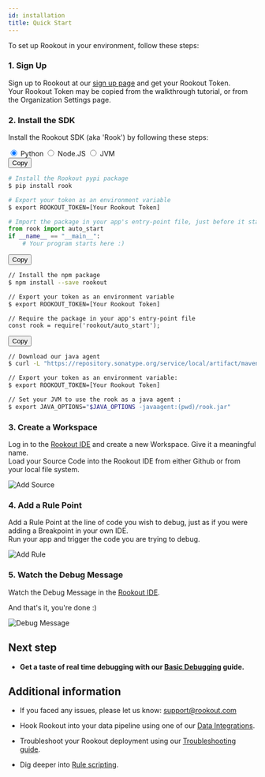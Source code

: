 ```yaml
---
id: installation
title: Quick Start
---
```


To set up Rookout in your environment, follow these steps:

### 1. Sign Up

Sign up to Rookout at our <a href="http://www.rookout.com/trial">sign up page</a> and get your Rookout Token.<br/>
Your Rookout Token may be copied from the walkthrough tutorial, or from the Organization Settings page.
<br/><span class="rookout-org-info"></span>

### 2. Install the SDK

Install the Rookout SDK (aka 'Rook') by following these steps:

<div class="tab-container">
<input id="tab1" data-tab="tab1" type="radio" name="tabs" class="tab-button" checked="true" />
<label for="tab1" class="tab-title">Python</label>
<input id="tab2" data-tab="tab2" type="radio" name="tabs" class="tab-button" />
<label for="tab2" class="tab-title">Node.JS</label>
<input id="tab3" data-tab="tab3" type="radio" name="tabs" class="tab-button" />
<label for="tab3" class="tab-title">JVM</label>
<div data-tab-content="content1" class="tab-content hljs">
<button onclick="copyToClipboard(this)" class="tab-copy button">Copy</button>

```bash
# Install the Rookout pypi package
$ pip install rook

# Export your token as an environment variable
$ export ROOKOUT_TOKEN=[Your Rookout Token]
```
```python
# Import the package in your app's entry-point file, just before it starts
from rook import auto_start
if __name__ == "__main__":
    # Your program starts here :)
```

</div>
<div data-tab-content="content2" class="tab-content hljs">
<button onclick="copyToClipboard(this)" class="tab-copy button">Copy</button>

```bash
// Install the npm package
$ npm install --save rookout

// Export your token as an environment variable
$ export ROOKOUT_TOKEN=[Your Rookout Token]
```
```node
// Require the package in your app's entry-point file
const rook = require('rookout/auto_start');
```

</div>
<div data-tab-content="content3" class="tab-content hljs">
<button onclick="copyToClipboard(this)" class="tab-copy button">Copy</button>

```bash
// Download our java agent
$ curl -L "https://repository.sonatype.org/service/local/artifact/maven/redirect?r=central-proxy&g=com.rookout&a=rook&v=LATEST" -o rook.jar

// Export your token as an environment variable:
$ export ROOKOUT_TOKEN=[Your Rookout Token]

// Set your JVM to use the rook as a java agent :  
$ export JAVA_OPTIONS="$JAVA_OPTIONS -javaagent:(pwd)/rook.jar"
```

</div>
</div>

### 3. Create a Workspace

Log in to the [Rookout IDE](https://app.rookout.com) and create a new Workspace. Give it a meaningful name.<br/>
Load your Source Code into the Rookout IDE from either Github or from your local file system.

![Add Source](/img/screenshots/quick_start_3.png)

### 4. Add a Rule Point

Add a Rule Point at the line of code you wish to debug, just as if you were adding a Breakpoint in your own IDE.<br/>
Run your app and trigger the code you are trying to debug.

![Add Rule](/img/screenshots/quick_start_4.png)

### 5. Watch the Debug Message

Watch the Debug Message in the [Rookout IDE](https://app.rookout.com).

And that's it, you're done :)

![Debug Message](/img/screenshots/quick_start_5.png)

## Next step

- __Get a taste of real time debugging with our [Basic Debugging](rules-index.md) guide.__

## Additional information

- If you faced any issues, please let us know: support@rookout.com

- Hook Rookout into your data pipeline using one of our [Data Integrations](integrations-home.md).

- Troubleshoot your Rookout deployment using our [Troubleshooting guide](troubleshooting-rules.md).

- Dig deeper into [Rule scripting](rules-index.md).
